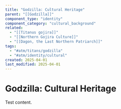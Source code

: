 ```yaml
---
title: "Godzilla: Cultural Heritage"
parent: "[[Godzilla]]"
component_type: "identity"
component_category: "cultural_background"
related:
  - "[[Titanus gojira]]"
  - "[[Northern Gojira Culture]]"
  - "[[Dagon, the Last Northern Patriarch]]"
tags: 
  - "#atm/titans/godzilla" 
  - "#atm/identity/cultural"
created: 2025-04-01
last_modified: 2025-04-01
---
```


# Godzilla: Cultural Heritage

Test content.
